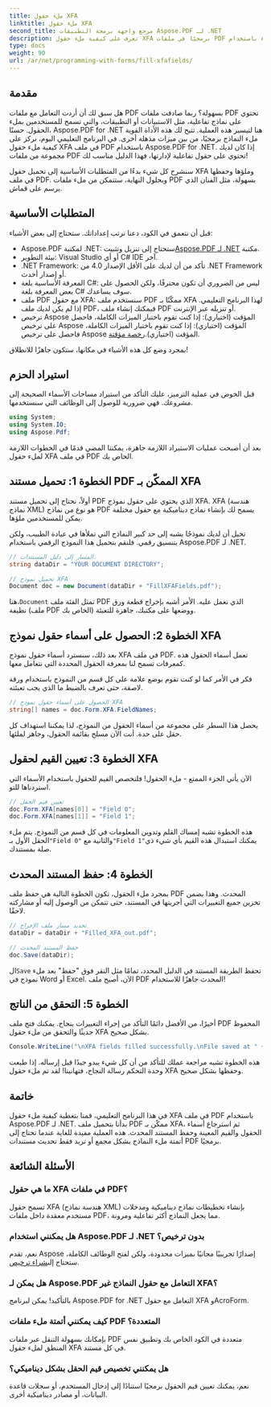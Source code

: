 ```yaml
---
title: ملء حقول XFA
linktitle: ملء حقول XFA
second_title: مرجع واجهة برمجة التطبيقات Aspose.PDF لـ .NET
description: تعرف على كيفية ملء حقول XFA برمجيًا في ملفات PDF باستخدام Aspose.PDF for .NET من خلال هذا البرنامج التعليمي خطوة بخطوة. اكتشف أدوات معالجة PDF البسيطة والقوية.
type: docs
weight: 90
url: /ar/net/programming-with-forms/fill-xfafields/
---
```

## مقدمة

هل سبق لك أن أردت التعامل مع ملفات PDF بسهولة؟ ربما صادفت ملفات PDF تحتوي على نماذج تفاعلية، مثل الاستبيانات أو التطبيقات، والتي تسمح للمستخدمين بملء الحقول. حسنًا، Aspose.PDF for .NET هنا لتيسير هذه العملية. تتيح لك هذه الأداة القوية ملء النماذج برمجيًا، من بين ميزات مذهلة أخرى. في البرنامج التعليمي اليوم، نركز على كيفية ملء حقول XFA في ملف PDF باستخدام Aspose.PDF for .NET. إذا كان لديك مجموعة من ملفات PDF تحتوي على حقول تفاعلية لإدارتها، فهذا الدليل مناسب لك!

سنشرح كل شيء بدءًا من المتطلبات الأساسية إلى تحميل حقول XFA وملؤها وحفظها في ملف PDF. وبحلول النهاية، ستتمكن من ملء ملفات PDF بسهولة، مثل الفنان الذي يرسم على قماش.

## المتطلبات الأساسية

قبل أن نتعمق في الكود، دعنا نرتب إعداداتك. ستحتاج إلى بعض الأشياء:

-  Aspose.PDF لمكتبة .NET: ستحتاج إلى تنزيل وتثبيت[Aspose.PDF لـ .NET](https://releases.aspose.com/pdf/net/) مكتبة.
- بيئة التطوير: Visual Studio أو أي C# IDE آخر.
- .NET Framework: تأكد من أن لديك على الأقل الإصدار 4.0 من .NET Framework أو إصدار أحدث.
- المعرفة الأساسية بلغة C#: ليس من الضروري أن تكون محترفًا، ولكن الحصول على بعض المعرفة بلغة C# سوف يساعدك.
- ملف PDF مع حقول XFA: سنستخدم ملف PDF ممكّنًا بـ XFA لهذا البرنامج التعليمي. إذا لم يكن لديك ملف PDF، فيمكنك إنشاء ملف PDF أو تنزيله عبر الإنترنت.
-  ترخيص Aspose المؤقت (اختياري): إذا كنت تقوم باختبار الميزات الكاملة، فاحصل على ترخيص Aspose المؤقت (اختياري): إذا كنت تقوم باختبار الميزات الكاملة، فاحصل على ترخيص Aspose المؤقت (اختياري).[رخصة مؤقتة](https://purchase.aspose.com/temporary-license/).

بمجرد وضع كل هذه الأشياء في مكانها، ستكون جاهزًا للانطلاق!

## استيراد الحزم

قبل الخوض في عملية الترميز، عليك التأكد من استيراد مساحات الأسماء الصحيحة إلى مشروعك. فهي ضرورية للوصول إلى الوظائف التي سنستخدمها.

```csharp
using System;
using System.IO;
using Aspose.Pdf;
```

بعد أن أصبحت عمليات الاستيراد اللازمة جاهزة، يمكننا المضي قدمًا في الخطوات اللازمة لملء حقول XFA في ملف PDF الخاص بك.

## الخطوة 1: تحميل مستند PDF الممكّن بـ XFA

أولاً، نحتاج إلى تحميل مستند PDF الذي يحتوي على حقول نموذج XFA. XFA (هندسة نماذج XML) هو نوع من نماذج PDF يسمح لك بإنشاء نماذج ديناميكية مع حقول مختلفة يمكن للمستخدمين ملؤها.

تخيل أن لديك نموذجًا يشبه إلى حد كبير النماذج التي تملأها في عيادة الطبيب، ولكن بتنسيق رقمي. فلنقم بتحميل هذا النموذج الرقمي باستخدام Aspose.PDF لـ .NET.

```csharp
// المسار إلى دليل المستندات.
string dataDir = "YOUR DOCUMENT DIRECTORY";

// تحميل نموذج XFA
Document doc = new Document(dataDir + "FillXFAFields.pdf");
```

 هنا،`Document` تمثل الفئة ملف PDF الذي نعمل عليه. الأمر أشبه بإخراج قطعة ورق نظيفة (ملف PDF الخاص بك) ووضعها على مكتبك، جاهزة للتعبئة.

## الخطوة 2: الحصول على أسماء حقول نموذج XFA

بعد ذلك، سنسترد أسماء حقول نموذج XFA في ملف PDF. تعمل أسماء الحقول هذه كمعرفات تسمح لنا بمعرفة الحقول المحددة التي نتعامل معها.

فكر في الأمر كما لو كنت تقوم بوضع علامة على كل قسم من النموذج باستخدام ورقة لاصقة، حتى تعرف بالضبط ما الذي يجب تعبئته.

```csharp
// الحصول على أسماء حقول نموذج XFA
string[] names = doc.Form.XFA.FieldNames;
```

يحصل هذا السطر على مجموعة من أسماء الحقول من النموذج، لذا يمكننا استهداف كل حقل على حدة. أنت الآن مسلح بقائمة الحقول، وجاهز لملئها.

## الخطوة 3: تعيين القيم لحقول XFA

الآن يأتي الجزء الممتع - ملء الحقول! فلنخصص القيم للحقول باستخدام الأسماء التي استردناها للتو.

```csharp
// تعيين قيم الحقل
doc.Form.XFA[names[0]] = "Field 0";
doc.Form.XFA[names[1]] = "Field 1";
```

 هذه الخطوة تشبه إمساك القلم وتدوين المعلومات في كل قسم من النموذج. يتم ملء الحقل الأول بـ`"Field 0"` والثانية مع`"Field 1"`يمكنك استبدال هذه القيم بأي شيء ذي صلة بمستندك.

## الخطوة 4: حفظ المستند المحدث

بمجرد ملء الحقول، تكون الخطوة التالية هي حفظ ملف PDF المحدث. وهذا يضمن تخزين جميع التغييرات التي أجريتها في المستند، حتى تتمكن من الوصول إليه أو مشاركته لاحقًا.

```csharp
// تحديد مسار ملف الإخراج
dataDir = dataDir + "Filled_XFA_out.pdf";

// حفظ المستند المحدث
doc.Save(dataDir);
```

 ال`Save` تحفظ الطريقة المستند في الدليل المحدد، تمامًا مثل النقر فوق "حفظ" بعد ملء نموذج في Word أو Excel. الآن، أصبح ملف PDF المحدث جاهزًا للاستخدام!

## الخطوة 5: التحقق من الناتج

أخيرًا، من الأفضل دائمًا التأكد من إجراء التغييرات بنجاح. يمكنك فتح ملف PDF المحفوظ حديثًا والتحقق من ملء حقول XFA بشكل صحيح.

```csharp
Console.WriteLine("\nXFA fields filled successfully.\nFile saved at " + dataDir);
```

هذه الخطوة تشبه مراجعة عملك للتأكد من أن كل شيء يبدو جيدًا قبل إرساله. إذا طبعت وحدة التحكم رسالة النجاح، فتهانينا! لقد تم ملء حقول XFA وحفظها بشكل صحيح.

## خاتمة

في هذا البرنامج التعليمي، قمنا بتغطية كيفية ملء حقول XFA في ملف PDF باستخدام Aspose.PDF لـ .NET. بدأنا بتحميل ملف PDF ممكّن بـ XFA، ثم استرجاع أسماء الحقول والقيم المعينة وحفظ المستند المحدث. هذه العملية مفيدة للغاية عندما تحتاج إلى أتمتة ملء النماذج بشكل مجمع أو تريد فقط تحديث مستندات PDF برمجيًا.

## الأسئلة الشائعة

### ما هي حقول XFA في ملفات PDF؟
تسمح حقول XFA (هندسة نماذج XML) بإنشاء تخطيطات نماذج ديناميكية ومدخلات مستخدم معقدة داخل ملفات PDF، مما يجعل النماذج أكثر تفاعلية ومرونة.

### هل يمكنني استخدام Aspose.PDF لـ .NET بدون ترخيص؟
 نعم، تقدم Aspose إصدارًا تجريبيًا مجانيًا بميزات محدودة، ولكن لفتح الوظائف الكاملة، ستحتاج إلى[شراء ترخيص](https://purchase.aspose.com/buy).

### هل يمكن لـ Aspose.PDF التعامل مع حقول النماذج غير XFA؟
بالتأكيد! يمكن لبرنامج Aspose.PDF for .NET التعامل مع حقول XFA وAcroForm.

### كيف يمكنني أتمتة ملء ملفات PDF المتعددة؟
بإمكانك بسهولة التنقل عبر ملفات PDF متعددة في الكود الخاص بك وتطبيق نفس المنطق لملء حقول XFA في كل مستند.

### هل يمكنني تخصيص قيم الحقل بشكل ديناميكي؟
نعم، يمكنك تعيين قيم الحقول برمجيًا استنادًا إلى إدخال المستخدم، أو سجلات قاعدة البيانات، أو مصادر ديناميكية أخرى.